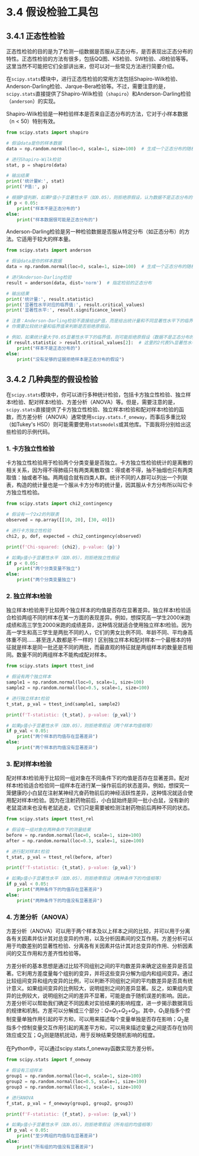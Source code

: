 # 3.4 假设检验工具包

## 3.4.1 正态性检验

正态性检验的目的是为了检测一组数据是否服从正态分布，是否表现出正态分布的特性。正态性检验的方法有很多，包括QQ图、KS检验、SW检验、JB检验等等。这里当然不可能把它们全部讲出来，但可以对一些常见方法进行简要介绍。

在`scipy.stats`模块中，进行正态性检验的常用方法包括Shapiro-Wilk检验、Anderson-Darling检验、Jarque-Bera检验等。不过，需要注意的是，`scipy.stats`直接提供了Shapiro-Wilk检验（`shapiro`）和Anderson-Darling检验（`anderson`）的实现。

Shapiro-Wilk检验是一种检验样本是否来自正态分布的方法，它对于小样本数据（n < 50）特别有效。

```python
from scipy.stats import shapiro

# 假设data是你的样本数据
data = np.random.normal(loc=0, scale=1, size=100)  # 生成一个正态分布的随机样本

# 进行Shapiro-Wilk检验
stat, p = shapiro(data)

# 输出结果
print('统计量W:', stat)
print('P值:', p)

# 根据P值判断，如果P值小于显著性水平（如0.05），则拒绝原假设，认为数据不是正态分布的
if p < 0.05:
    print("样本不是正态分布的")
else:
    print("样本数据很可能是正态分布的")
```

Anderson-Darling检验是另一种检验数据是否服从特定分布（如正态分布）的方法。它适用于较大的样本量。

```python
from scipy.stats import anderson

# 假设data是你的样本数据
data = np.random.normal(loc=0, scale=1, size=100)  # 生成一个正态分布的随机样本

# 进行Anderson-Darling检验
result = anderson(data, dist='norm')  # 指定检验的正态分布

# 输出结果
print('统计量:', result.statistic)
print('显著性水平对应的临界值:', result.critical_values)
print('显著性水平:', result.significance_level)

# 注意：Anderson-Darling检验不直接给出P值，而是给出统计量和不同显著性水平下的临界值。
# 你需要比较统计量和临界值来判断是否拒绝原假设。

# 例如，如果统计量大于0.05显著性水平下的临界值，则可能拒绝原假设（数据不是正态分布的）
if result.statistic > result.critical_values[2]:  # 这里的2代表5%显著性水平
    print("样本不是正态分布的")
else:
    print("没有足够的证据拒绝样本是正态分布的假设")
```

## 3.4.2 几种典型的假设检验

在`scipy.stats`模块中，你可以进行多种统计检验，包括卡方独立性检验、独立样本t检验、配对样本t检验、方差分析（ANOVA）等。但是，需要注意的是，`scipy.stats`直接提供了卡方独立性检验、独立样本t检验和配对样本t检验的函数，而方差分析（ANOVA）通常使用`scipy.stats.f_oneway`，而事后多重比较（如Tukey's HSD）则可能需要使用`statsmodels`或其他库。下面我将分别给出这些检验的示例代码。

### 1. 卡方独立性检验

卡方独立性检验用于检验两个分类变量是否独立。卡方独立性检验统计的是离散的相关关系，因为得不得肺癌只有两类离散取值：得或者不得，抽不抽烟也只有两类取值：抽或者不抽。两两组合就有四类人群。统计不同的人群可以列出一个列联表，构造的统计量也是一个服从卡方分布的统计量，因其服从卡方分布所以叫它卡方独立性检验。

```python
from scipy.stats import chi2_contingency

# 假设有一个2x2的列联表
observed = np.array([[10, 20], [30, 40]])

# 进行卡方独立性检验
chi2, p, dof, expected = chi2_contingency(observed)

print(f'Chi-squared: {chi2}, p-value: {p}')

# 如果p值小于显著性水平（如0.05），则拒绝独立性假设
if p < 0.05:
    print("两个分类变量不独立")
else:
    print("两个分类变量独立")
```

### 2. 独立样本t检验

独立样本t检验用于比较两个独立样本的均值是否存在显著差异。独立样本t检验适合检验两组不同的样本在某一方面的表现差异。例如，想探究高一学生2000米跑成绩和高三学生2000米跑的成绩差异，这种情况就适合使用独立样本t检验。因为高一学生和高三学生是两批不同的人，它们的男女比例不同、年龄不同、平均身高体重不同……甚至连人数都是不一样的！区别独立样本和配对样本一个最根本的特征就是样本是同一批还是不同的两批，而最直观的特征就是两组样本的数量是否相同。数量不同的两组样本不能构成配对样本。

```python
from scipy.stats import ttest_ind

# 假设有两个独立样本
sample1 = np.random.normal(loc=0, scale=1, size=100)
sample2 = np.random.normal(loc=0.5, scale=1, size=100)

# 进行独立样本t检验
t_stat, p_val = ttest_ind(sample1, sample2)

print(f'T-statistic: {t_stat}, p-value: {p_val}')

# 如果p值小于显著性水平（如0.05），则拒绝零假设（两个样本均值相等）
if p_val < 0.05:
    print("两个样本的均值存在显著差异")
else:
    print("两个样本的均值没有显著差异")
```

### 3. 配对样本t检验

配对样本t检验用于比较同一组对象在不同条件下的均值是否存在显著差异。配对样本t检验适合检验同一组样本在进行某一操作前后的状态差异。例如，想探究一笼健康的小白鼠在注射某神经亢奋药物前后的神经活跃性差异，这种情况就适合使用配对样本t检验。因为在注射药物前后，小白鼠始终是同一批小白鼠，没有新的老鼠混进来也没有老鼠逃走，它们只是需要被检测注射药物前后两种不同的状态。

```python
from scipy.stats import ttest_rel

# 假设有一组对象在两种条件下的测量结果
before = np.random.normal(loc=0, scale=1, size=100)
after = np.random.normal(loc=0.3, scale=1, size=100)

# 进行配对样本t检验
t_stat, p_val = ttest_rel(before, after)

print(f'T-statistic: {t_stat}, p-value: {p_val}')

# 如果p值小于显著性水平（如0.05），则拒绝零假设（两种条件下的均值相等）
if p_val < 0.05:
    print("两种条件下的均值存在显著差异")
else:
    print("两种条件下的均值没有显著差异")
```

### 4. 方差分析（ANOVA）

方差分析（ANOVA）可以用于两个样本及以上样本之间的比较，并可以用于分离各有关因素并估计其对总变异的作用，以及分析因素间的交互作用。方差分析可以用于均数差别的显著性检验、分离各有关因素并估计其对总变异的作用、分析因素间的交互作用和方差齐性检验等。

方差分析的基本思想是通过比较不同组别之间的平均数差异来确定这些差异是否显著。它利用方差度量每个组别的变异，并将这些变异分解为组内和组间变异。通过比较组间变异和组内变异的比例，可以判断不同组别之间的平均数差异是否具有统计意义。如果组间变异的比例较大，说明组别之间的差异显著。反之，如果组内变异的比例较大，说明组别之间的差异不显著，可能是由于随机误差的影响。因此，方差分析可以帮助我们确定不同因素对实验结果的影响程度，进一步揭示数据背后的规律和机制。方差可以分解成三个部分：*Q*=*Q*<sub>1</sub>+*Q*<sub>2</sub>+*Q*<sub>3</sub>。其中，*Q*<sub>1</sub>是指多个控制变量单独作用引起的平方和，可以用来描述每个变量单独是否存在影响；*Q*<sub>2</sub>是指多个控制变量交互作用引起的离差平方和，可以用来描述变量之间是否存在协同效应或交互；*Q*<sub>3</sub>则是随机扰动，用于反映结果受随机影响的程度。

在Python中，可以通过scipy.stats.f_oneway函数实现方差分析。

```python
from scipy.stats import f_oneway

# 假设有三组样本
group1 = np.random.normal(loc=0, scale=1, size=100)
group2 = np.random.normal(loc=0.5, scale=1, size=100)
group3 = np.random.normal(loc=1, scale=1, size=100)

# 进行ANOVA
f_stat, p_val = f_oneway(group1, group2, group3)

print(f'F-statistic: {f_stat}, p-value: {p_val}')

# 如果p值小于显著性水平（如0.05），则拒绝零假设（所有组的均值相等）
if p_val < 0.05:
    print("至少两组的均值存在显著差异")
else:
    print("所有组的均值没有显著差异")
```

